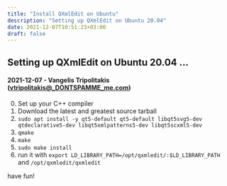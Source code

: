 ```yaml
---
title: "Install QXmlEdit on Ubuntu"
description: "Setting up QXmlEdit on Ubuntu 20.04"
date: 2021-12-07T10:51:23+03:00
draft: false
---
```


## Setting up QXmlEdit on Ubuntu 20.04 ...
#### 2021-12-07 - Vangelis Tripolitakis (vtripolitakis@_DONTSPAMME_me.com)

0. Set up your C++ compiler 
1. Download the latest and greatest source tarball
2. `sudo apt install -y qt5-default qt5-default libqt5svg5-dev qtdeclarative5-dev libqt5xmlpatterns5-dev libqt5scxml5-dev`
3. `qmake`
4. `make`
5. `sudo make install`
6. run it with `export LD_LIBRARY_PATH=/opt/qxmledit/:$LD_LIBRARY_PATH` and `/opt/qxmledit/qxmledit`

have fun!
